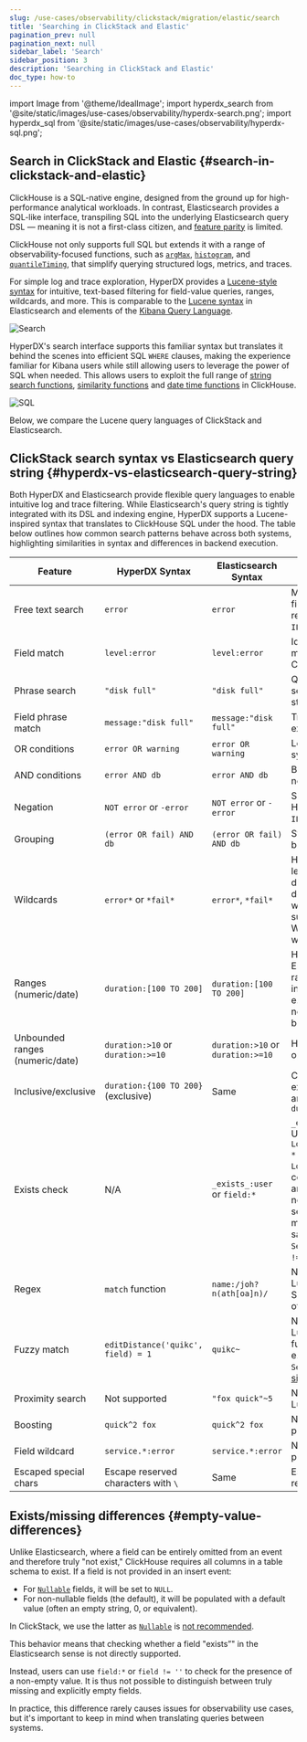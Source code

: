 ```yaml
---
slug: /use-cases/observability/clickstack/migration/elastic/search
title: 'Searching in ClickStack and Elastic'
pagination_prev: null
pagination_next: null
sidebar_label: 'Search'
sidebar_position: 3
description: 'Searching in ClickStack and Elastic'
doc_type: how-to
---
```


import Image from '@theme/IdealImage';
import hyperdx_search from '@site/static/images/use-cases/observability/hyperdx-search.png';
import hyperdx_sql from '@site/static/images/use-cases/observability/hyperdx-sql.png';

## Search in ClickStack and Elastic {#search-in-clickstack-and-elastic}

ClickHouse is a SQL-native engine, designed from the ground up for high-performance analytical workloads. In contrast, Elasticsearch provides a SQL-like interface, transpiling SQL into the underlying Elasticsearch query DSL — meaning it is not a first-class citizen, and [feature parity](https://www.elastic.co/docs/explore-analyze/query-filter/languages/sql-limitations) is limited. 

ClickHouse not only supports full SQL but extends it with a range of observability-focused functions, such as [`argMax`](/sql-reference/aggregate-functions/reference/argmax), [`histogram`](/sql-reference/aggregate-functions/parametric-functions#histogram), and [`quantileTiming`](/sql-reference/aggregate-functions/reference/quantiletiming), that simplify querying structured logs, metrics, and traces.

For simple log and trace exploration, HyperDX provides a [Lucene-style syntax](/use-cases/observability/clickstack/search) for intuitive, text-based filtering for field-value queries, ranges, wildcards, and more. This is comparable to the [Lucene syntax](https://www.elastic.co/docs/reference/query-languages/query-dsl/query-dsl-query-string-query#query-string-syntax) in Elasticsearch and elements of the [Kibana Query Language](https://www.elastic.co/docs/reference/query-languages/kql).

<Image img={hyperdx_search} alt="Search" size="lg"/>

HyperDX's search interface supports this familiar syntax but translates it behind the scenes into efficient SQL `WHERE` clauses, making the experience familiar for Kibana users while still allowing users to leverage the power of SQL when needed. This allows users to exploit the full range of [string search functions](/sql-reference/functions/string-search-functions), [similarity functions](/sql-reference/functions/string-functions#stringjaccardindex) and [date time functions](/sql-reference/functions/date-time-functions) in ClickHouse.

<Image img={hyperdx_sql} alt="SQL" size="lg"/>

Below, we compare the Lucene query languages of ClickStack and Elasticsearch.

## ClickStack search syntax vs Elasticsearch query string {#hyperdx-vs-elasticsearch-query-string}

Both HyperDX and Elasticsearch provide flexible query languages to enable intuitive log and trace filtering. While Elasticsearch's query string is tightly integrated with its DSL and indexing engine, HyperDX supports a Lucene-inspired syntax that translates to ClickHouse SQL under the hood. The table below outlines how common search patterns behave across both systems, highlighting similarities in syntax and differences in backend execution.

| **Feature** | **HyperDX Syntax** | **Elasticsearch Syntax** | **Comments** |
|-------------------------|----------------------------------------|----------------------------------------|--------------|
| Free text search        | `error` | `error` | Matches across all indexed fields; in ClickStack this is rewritten to a multi-field SQL `ILIKE`. |
| Field match             | `level:error` | `level:error` | Identical syntax. HyperDX matches exact field values in ClickHouse. |
| Phrase search           | `"disk full"` | `"disk full"` | Quoted text matches an exact sequence; ClickHouse uses string equality or `ILIKE`. |
| Field phrase match      | `message:"disk full"` | `message:"disk full"` | Translates to SQL `ILIKE` or exact match. |
| OR conditions           | `error OR warning` | `error OR warning` | Logical OR of terms; both systems support this natively. |
| AND conditions          | `error AND db` | `error AND db` | Both translate to intersection; no difference in user syntax. |
| Negation                | `NOT error` or `-error` | `NOT error` or `-error` | Supported identically; HyperDX converts to SQL `NOT ILIKE`. |
| Grouping                | `(error OR fail) AND db` | `(error OR fail) AND db` | Standard Boolean grouping in both. |
| Wildcards               | `error*` or `*fail*` | `error*`, `*fail*` | HyperDX supports leading/trailing wildcards; ES disables leading wildcards by default for perf. Wildcards within terms are not supported, e.g., `f*ail.` Wildcards must be applied with a field match.|
| Ranges (numeric/date)   | `duration:[100 TO 200]` | `duration:[100 TO 200]` | HyperDX uses SQL `BETWEEN`; Elasticsearch expands to range queries. Unbounded `*` in ranges are not supported e.g. `duration:[100 TO *]`. If needed use `Unbounded ranges` below.|
| Unbounded ranges (numeric/date)   | `duration:>10` or `duration:>=10` | `duration:>10` or `duration:>=10` | HyperDX uses standard SQL operators|
| Inclusive/exclusive     | `duration:{100 TO 200}` (exclusive)    | Same                                   | Curly brackets denote exclusive bounds. `*` in ranges are not supported. e.g. `duration:[100 TO *]`|
| Exists check            | N/A                       | `_exists_:user` or `field:*` | `_exists_` is not supported. Use `LogAttributes.log.file.path: *` for `Map` columns e.g. `LogAttributes`. For root columns, these have to exist and will have a default value if not included in the event. To search for default values or missing columns use the same syntax as Elasticsearch ` ServiceName:*` or `ServiceName != ''`. |
| Regex                   |      `match` function          | `name:/joh?n(ath[oa]n)/` | Not currently supported in Lucene syntax. Users can use SQL and the [`match`](/sql-reference/functions/string-search-functions#match) function or other [string search functions](/sql-reference/functions/string-search-functions).|
| Fuzzy match             |      `editDistance('quikc', field) = 1` | `quikc~` | Not currently supported in Lucene syntax. Distance functions can be used in SQL e.g. `editDistance('rror', SeverityText) = 1` or [other similarity functions](/sql-reference/functions/string-functions#jarosimilarity). |
| Proximity search        | Not supported                       | `"fox quick"~5` | Not currently supported in Lucene syntax. |
| Boosting                | `quick^2 fox` | `quick^2 fox` | Not supported in HyperDX at present. |
| Field wildcard          | `service.*:error` | `service.*:error` | Not supported in HyperDX at present. |
| Escaped special chars   | Escape reserved characters with `\` | Same      | Escaping required for reserved symbols. |

## Exists/missing differences {#empty-value-differences}

Unlike Elasticsearch, where a field can be entirely omitted from an event and therefore truly "not exist," ClickHouse requires all columns in a table schema to exist. If a field is not provided in an insert event:

- For [`Nullable`](/sql-reference/data-types/nullable) fields, it will be set to `NULL`.
- For non-nullable fields (the default), it will be populated with a default value (often an empty string, 0, or equivalent).

In ClickStack, we use the latter as [`Nullable`](/sql-reference/data-types/nullable) is [not recommended](/optimize/avoid-nullable-columns).

This behavior means that checking whether a field "exists”" in the Elasticsearch sense is not directly supported. 

Instead, users can use `field:*` or `field != ''` to check for the presence of a non-empty value. It is thus not possible to distinguish between truly missing and explicitly empty fields.

In practice, this difference rarely causes issues for observability use cases, but it's important to keep in mind when translating queries between systems.

